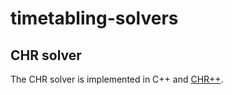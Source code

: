 # timetabling-solvers

## CHR solver

The CHR solver is implemented in C++ and [CHR++](https://gitlab.com/vynce/chrpp).
